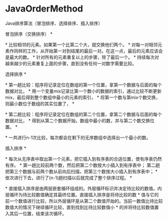 # JavaOrderMethod

Java排序算法（冒泡排序、选择排序、插入排序）


冒泡排序（交换排序）
     * <p>
     * 比较相邻的元素。如果第一个比第二个大，就交换他们两个。
     * 对每一对相邻元素作同样的工作，从开始第一对到结尾的最后一对。在这一点，最后的元素应该会是最大的数。
     * 针对所有的元素重复以上的步骤，除了最后一个。
     * 持续每次对越来越少的元素重复上面的步骤，直到没有任何一对数字需要比较。


选择排序
     * <p>
     * 第一趟比较：程序将记录定位在数组的第一个位置，拿第一个数据与后面的每个数据对比，
     * 用一个变量mix记录比第一个数小的数据的索引，通过比较不断更新mix，最后得到整个数组中最小的元素的索引，
     * 将第一个数与第mix个数交换，则最小数位于数组的其实位置了，
     * <p>
     * 第二趟比较：程序将记录定位在数组的第二个位置，拿第二个数据与后面的每个数据对比，
     * 得到从第二个数据开始，数组中最小的数，并与第二个数交换位置。
     * <p>
     * 一共进行n-1次比较，每次都会在剩下的无序数组中选择出一个最小的数。
     
     
插入排序
     * <p>
     * 每次从无序表中取出第一个元素，把它插入到有序表的合适位置，使有序表仍然有序。
     * 第一趟比较前两个数，然后把第二个数按大小插入到有序表中； 第二趟把第三个数据与前两个数从前向后扫描，把第三个数按大小插入到有序表中；
     * 依次进行下去，进行了(n-1)趟扫描以后就完成了整个排序过程。
     * <p>
     * 直接插入排序是由两层嵌套循环组成的。外层循环标识并决定待比较的数值。内层循环为待比较数值确定其最终位置。直接插入排序是将待比较的数
     * 值与它的前一个数值进行比较，所以外层循环是从第二个数值开始的。当前一数值比待比较数值大的情况下继续循环比较，直到找到比待比较数值小
     * 的并将待比较数值置入其后一位置，结束该次循环。
